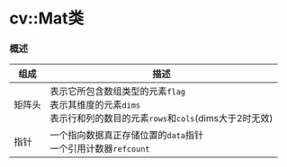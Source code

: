 # cv::Mat类
### 概述
|组成|描述|
|---|---|
|矩阵头|表示它所包含数组类型的元素`flag`<br>表示其维度的元素`dims`<br>表示行和列的数目的元素`rows`和`cols`(dims大于2时无效)
|指针|一个指向数据真正存储位置的`data`指针<br>一个引用计数器`refcount`
